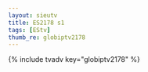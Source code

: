 ```yaml
--- 
layout: sieutv
title: ES2178 s1
tags: [EStv]
thumb_re: globiptv2178
---
```

{% include tvadv key="globiptv2178" %} 
